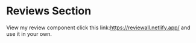 # Reviews Section
View my review component click this link:https://reviewall.netlify.app/ and use it in your own.
